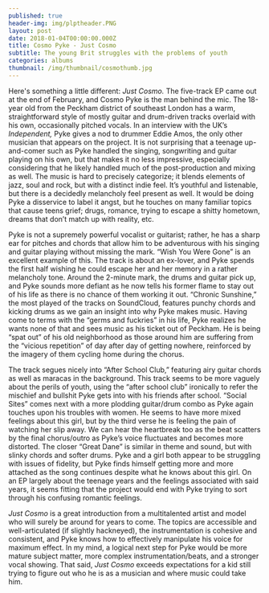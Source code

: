 ```yaml
---
published: true
header-img: img/plptheader.PNG
layout: post
date: 2018-01-04T00:00:00.000Z
title: Cosmo Pyke - Just Cosmo
subtitle: The young Brit struggles with the problems of youth
categories: albums
thumbnail: /img/thumbnail/cosmothumb.jpg
---
```

<p>Here's something a little different:<em> Just Cosmo. </em>The five-track EP came out at the end of February, and Cosmo Pyke is the man behind the mic. The 18-year old from the Peckham district of southeast London has a warm, straightforward style of mostly guitar and drum-driven tracks overlaid with his own, occasionally pitched vocals. In an interview with the UK&rsquo;s <em>Independent, </em>Pyke gives a nod to drummer Eddie Amos, the only other musician that appears on the project. It is not surprising that a teenage up-and-comer such as Pyke handled the singing, songwriting and guitar playing on his own, but that makes it no less impressive, especially considering that he likely handled much of the post-production and mixing as well. The music is hard to precisely categorize; it blends elements of jazz, soul and rock, but with a distinct indie feel. It&rsquo;s youthful and listenable, but there is a decidedly melancholy feel present as well. It would be doing Pyke a disservice to label it angst, but he touches on many familiar topics that cause teens grief; drugs, romance, trying to escape a shitty hometown, dreams that don&rsquo;t match up with reality, etc.&nbsp;</p>
<p>Pyke is not a supremely powerful vocalist or guitarist; rather, he has a sharp ear for pitches and chords that allow him to be adventurous with his singing and guitar playing without missing the mark. &ldquo;Wish You Were Gone&rdquo; is an excellent example of this. The track is about an ex-lover, and Pyke spends the first half wishing he could escape her and her memory in a rather melancholy tone. Around the 2-minute mark, the drums and guitar pick up, and Pyke sounds more defiant as he now tells his former flame to stay out of his life as there is no chance of them working it out. &ldquo;Chronic Sunshine,&rdquo; the most played of the tracks on SoundCloud, features punchy chords and kicking drums as we gain an insight into why Pyke makes music. Having come to terms with the &ldquo;germs and fuckries&rdquo; in his life, Pyke realizes he wants none of that and sees music as his ticket out of Peckham. He is being &ldquo;spat out&rdquo; of his old neighborhood as those around him are suffering from the &ldquo;vicious repetition&rdquo; of day after day of getting nowhere, reinforced by the imagery of them cycling home during the chorus.</p>
<p>The track segues nicely into &ldquo;After School Club,&rdquo; featuring airy guitar chords as well as maracas in the background. This track seems to be more vaguely about the perils of youth, using the &ldquo;after school club&rdquo; ironically to refer the mischief and bullshit Pyke gets into with his friends after school. &ldquo;Social Sites&rdquo; comes next with a more plodding guitar/drum combo as Pyke again touches upon his troubles with women. He seems to have more mixed feelings about this girl, but by the third verse he is feeling the pain of watching her slip away. We can hear the heartbreak too as the beat scatters by the final chorus/outro as Pyke&rsquo;s voice fluctuates and becomes more distorted. The closer &ldquo;Great Dane&rdquo; is similar in theme and sound, but with slinky chords and softer drums. Pyke and a girl both appear to be struggling with issues of fidelity, but Pyke finds himself getting more and more attached as the song continues despite what he knows about this girl. On an EP largely about the teenage years and the feelings associated with said years, it seems fitting that the project would end with Pyke trying to sort through his confusing romantic feelings.</p>
<p><em>Just Cosmo</em> is a great introduction from a multitalented artist and model who will surely be around for years to come. The topics are accessible and well-articulated (if slightly hackneyed), the instrumentation is cohesive and consistent, and Pyke knows how to effectively manipulate his voice for maximum effect. In my mind, a logical next step for Pyke would be more mature subject matter, more complex instrumentation/beats, and a stronger vocal showing. That said, <em>Just Cosmo</em> exceeds expectations for a kid still trying to figure out who he is as a musician and where music could take him.</p>
